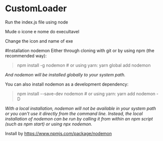 # CustomLoader
Run the index.js file using node


Mude o icone e nome do execultavel 

Change the icon and name of exe


#Installation nodemon
Either through cloning with git or by using npm (the recommended way):

>npm install -g nodemon # or using yarn: yarn global add nodemon

*And nodemon will be installed globally to your system path.*

You can also install nodemon as a development dependency:

>npm install --save-dev nodemon # or using yarn: yarn add nodemon -D

*With a local installation, nodemon will not be available in your system path or you can't use it directly from the command line. Instead, the local installation of nodemon can be run by calling it from within an npm script (such as npm start) or using npx nodemon.*

Install by https://www.npmjs.com/package/nodemon
